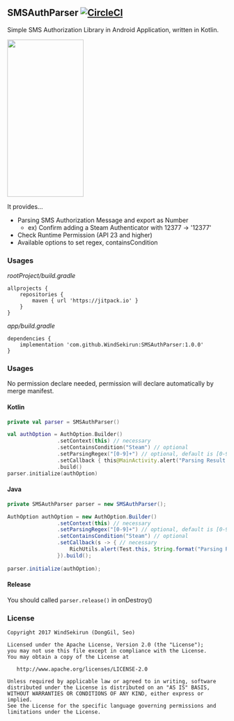 ## SMSAuthParser [![CircleCI](https://circleci.com/gh/WindSekirun/SMSAuthParser.svg?style=svg)](https://circleci.com/gh/WindSekirun/SMSAuthParser) 
Simple SMS Authorization Library in Android Application, written in Kotlin.

<img src="https://github.com/WindSekirun/SMSAuthParser/blob/master/sample.jpg" width="175" height="360">

It provides...
 * Parsing SMS Authorization Message and export as Number
   * ex) Confirm adding a Steam Authenticator with 12377 -> '12377'
 * Check Runtime Permission (API 23 and higher)
 * Available options to set regex, containsCondition
 
### Usages
*rootProject/build.gradle*
```	
allprojects {
    repositories {
	    maven { url 'https://jitpack.io' }
    }
}
```

*app/build.gradle*
```
dependencies {
    implementation 'com.github.WindSekirun:SMSAuthParser:1.0.0'
}
```

### Usages
No permission declare needed, permission will declare automatically by merge manifest.

#### Kotlin

```Kotlin
private val parser = SMSAuthParser()

val authOption = AuthOption.Builder()
                .setContext(this) // necessary
                .setContainsCondition("Steam") // optional
                .setParsingRegex("[0-9]+") // optional, default is [0-9]+
                .setCallback { this@MainActivity.alert("Parsing Result: %s".format(it)) } // necessary
                .build()
parser.initialize(authOption)
```

#### Java
```Java
private SMSAuthParser parser = new SMSAuthParser();

AuthOption authOption = new AuthOption.Builder()
                .setContext(this) // necessary
                .setParsingRegex("[0-9]+") // optional, default is [0-9]+
                .setContainsCondition("Steam") // optional
                .setCallback(s -> { // necessary
                    RichUtils.alert(Test.this, String.format("Parsing Result: %s", s));
                }).build();
        
parser.initialize(authOption);
```

#### Release
You should called ```parser.release()``` in onDestroy()

### License 
```
Copyright 2017 WindSekirun (DongGil, Seo)

Licensed under the Apache License, Version 2.0 (the "License");
you may not use this file except in compliance with the License.
You may obtain a copy of the License at

   http://www.apache.org/licenses/LICENSE-2.0

Unless required by applicable law or agreed to in writing, software
distributed under the License is distributed on an "AS IS" BASIS,
WITHOUT WARRANTIES OR CONDITIONS OF ANY KIND, either express or implied.
See the License for the specific language governing permissions and
limitations under the License.
```
